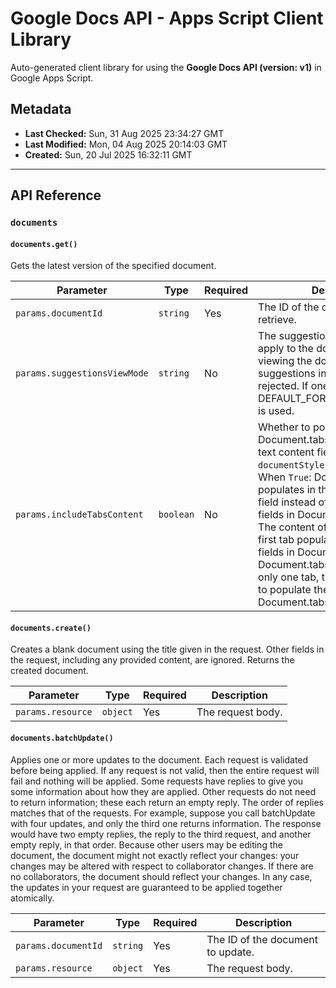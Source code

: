 # Google Docs API - Apps Script Client Library

Auto-generated client library for using the **Google Docs API (version: v1)** in Google Apps Script.

## Metadata

- **Last Checked:** Sun, 31 Aug 2025 23:34:27 GMT
- **Last Modified:** Mon, 04 Aug 2025 20:14:03 GMT
- **Created:** Sun, 20 Jul 2025 16:32:11 GMT



---

## API Reference

### `documents`

#### `documents.get()`

Gets the latest version of the specified document.

| Parameter | Type | Required | Description |
|---|---|---|---|
| `params.documentId` | `string` | Yes | The ID of the document to retrieve. |
| `params.suggestionsViewMode` | `string` | No | The suggestions view mode to apply to the document. This allows viewing the document with all suggestions inline, accepted or rejected. If one is not specified, DEFAULT_FOR_CURRENT_ACCESS is used. |
| `params.includeTabsContent` | `boolean` | No | Whether to populate the Document.tabs field instead of the text content fields like `body` and `documentStyle` on Document. - When `True`: Document content populates in the Document.tabs field instead of the text content fields in Document. - When `False`: The content of the document's first tab populates the content fields in Document excluding Document.tabs. If a document has only one tab, then that tab is used to populate the document content. Document.tabs will be empty. |

#### `documents.create()`

Creates a blank document using the title given in the request. Other fields in the request, including any provided content, are ignored. Returns the created document.

| Parameter | Type | Required | Description |
|---|---|---|---|
| `params.resource` | `object` | Yes | The request body. |

#### `documents.batchUpdate()`

Applies one or more updates to the document. Each request is validated before being applied. If any request is not valid, then the entire request will fail and nothing will be applied. Some requests have replies to give you some information about how they are applied. Other requests do not need to return information; these each return an empty reply. The order of replies matches that of the requests. For example, suppose you call batchUpdate with four updates, and only the third one returns information. The response would have two empty replies, the reply to the third request, and another empty reply, in that order. Because other users may be editing the document, the document might not exactly reflect your changes: your changes may be altered with respect to collaborator changes. If there are no collaborators, the document should reflect your changes. In any case, the updates in your request are guaranteed to be applied together atomically.

| Parameter | Type | Required | Description |
|---|---|---|---|
| `params.documentId` | `string` | Yes | The ID of the document to update. |
| `params.resource` | `object` | Yes | The request body. |
